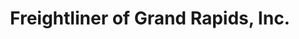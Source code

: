 ---
title: "Freightliner of Grand Rapids, Inc."
url: /wyoming/freightliner-of-grand-rapids-inc/
shop: car
---